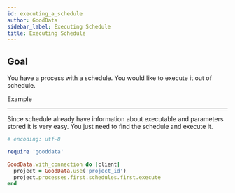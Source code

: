 ```yaml
---
id: executing_a_schedule
author: GoodData
sidebar_label: Executing Schedule
title: Executing Schedule
---
```


Goal
-------

You have a process with a schedule. You would like to execute it out of
schedule.

Example

--------

Since schedule already have information about executable and parameters
stored it is very easy. You just need to find the schedule and execute
it.


```ruby
# encoding: utf-8

require 'gooddata'

GoodData.with_connection do |client|
  project = GoodData.use('project_id')
  project.processes.first.schedules.first.execute
end
```
